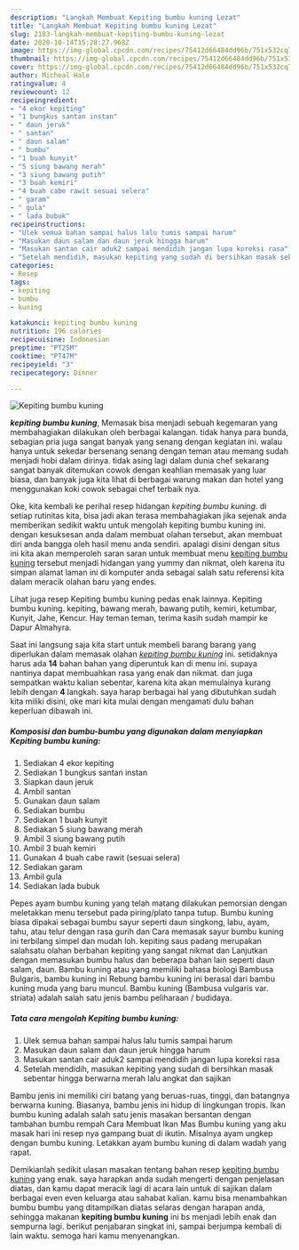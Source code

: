 ```yaml
---
description: "Langkah Membuat Kepiting bumbu kuning Lezat"
title: "Langkah Membuat Kepiting bumbu kuning Lezat"
slug: 2183-langkah-membuat-kepiting-bumbu-kuning-lezat
date: 2020-10-14T15:28:27.968Z
image: https://img-global.cpcdn.com/recipes/75412d66484dd96b/751x532cq70/kepiting-bumbu-kuning-foto-resep-utama.jpg
thumbnail: https://img-global.cpcdn.com/recipes/75412d66484dd96b/751x532cq70/kepiting-bumbu-kuning-foto-resep-utama.jpg
cover: https://img-global.cpcdn.com/recipes/75412d66484dd96b/751x532cq70/kepiting-bumbu-kuning-foto-resep-utama.jpg
author: Micheal Hale
ratingvalue: 4
reviewcount: 12
recipeingredient:
- "4 ekor kepiting"
- "1 bungkus santan instan"
- " daun jeruk"
- " santan"
- " daun salam"
- " bumbu"
- "1 buah kunyit"
- "5 siung bawang merah"
- "3 siung bawang putih"
- "3 buah kemiri"
- "4 buah cabe rawit sesuai selera"
- " garam"
- " gula"
- " lada bubuk"
recipeinstructions:
- "Ulek semua bahan sampai halus lalu tumis sampai harum"
- "Masukan daun salam dan daun jeruk hingga harum"
- "Masukan santan cair aduk2 sampai mendidih jangan lupa koreksi rasa"
- "Setelah mendidih, masukan kepiting yang sudah di bersihkan masak sebentar hingga berwarna merah lalu angkat dan sajikan"
categories:
- Resep
tags:
- kepiting
- bumbu
- kuning

katakunci: kepiting bumbu kuning 
nutrition: 196 calories
recipecuisine: Indonesian
preptime: "PT25M"
cooktime: "PT47M"
recipeyield: "3"
recipecategory: Dinner

---
```



![Kepiting bumbu kuning](https://img-global.cpcdn.com/recipes/75412d66484dd96b/751x532cq70/kepiting-bumbu-kuning-foto-resep-utama.jpg)

<b><i>kepiting bumbu kuning</i></b>, Memasak bisa menjadi sebuah kegemaran yang membahagiakan dilakukan oleh berbagai kalangan. tidak hanya para bunda, sebagian pria juga sangat banyak yang senang dengan kegiatan ini. walau hanya untuk sekedar bersenang senang dengan teman atau memang sudah menjadi hobi dalam dirinya. tidak asing lagi dalam dunia chef sekarang sangat banyak ditemukan cowok dengan keahlian memasak yang luar biasa, dan banyak juga kita lihat di berbagai warung makan dan hotel yang menggunakan koki cowok sebagai chef terbaik nya.

Oke, kita kembali ke perihal resep hidangan <i>kepiting bumbu kuning</i>. di setiap rutinitas kita, bisa jadi akan terasa membahagiakan jika sejenak anda memberikan sedikit waktu untuk mengolah kepiting bumbu kuning ini. dengan kesuksesan anda dalam membuat olahan tersebut, akan membuat diri anda bangga oleh hasil menu anda sendiri. apalagi disini dengan situs ini kita akan memperoleh saran saran untuk membuat menu <u>kepiting bumbu kuning</u> tersebut menjadi hidangan yang yummy dan nikmat, oleh karena itu simpan alamat laman ini di komputer anda sebagai salah satu referensi kita dalam meracik olahan baru yang endes.

Lihat juga resep Kepiting bumbu kuning pedas enak lainnya. Kepiting bumbu kuning. kepiting, bawang merah, bawang putih, kemiri, ketumbar, Kunyit, Jahe, Kencur. Hay teman teman, terima kasih sudah mampir ke Dapur Almahyra.


Saat ini langsung saja kita start untuk membeli barang barang yang diperlukan dalam memasak olahan <u><i>kepiting bumbu kuning</i></u> ini. setidaknya harus ada <b>14</b> bahan bahan yang diperuntuk kan di menu ini. supaya nantinya dapat membuahkan rasa yang enak dan nikmat. dan juga sempatkan waktu kalian sebentar, karena kita akan memulainya kurang lebih dengan <b>4</b> langkah. saya harap berbagai hal yang dibutuhkan sudah kita miliki disini, oke mari kita mulai dengan mengamati dulu bahan keperluan dibawah ini.

<!--inarticleads1-->

##### Komposisi dan bumbu-bumbu yang digunakan dalam menyiapkan Kepiting bumbu kuning:

1. Sediakan 4 ekor kepiting
1. Sediakan 1 bungkus santan instan
1. Siapkan  daun jeruk
1. Ambil  santan
1. Gunakan  daun salam
1. Sediakan  bumbu
1. Sediakan 1 buah kunyit
1. Sediakan 5 siung bawang merah
1. Ambil 3 siung bawang putih
1. Ambil 3 buah kemiri
1. Gunakan 4 buah cabe rawit (sesuai selera)
1. Sediakan  garam
1. Ambil  gula
1. Sediakan  lada bubuk


Pepes ayam bumbu kuning yang telah matang dilakukan pemorsian dengan meletakkan menu tersebut pada piring/plato tanpa tutup. Bumbu kuning biasa dipakai sebagai bumbu sayur seperti daun singkong, labu, ayam, tahu, atau telur dengan rasa gurih dan Cara memasak sayur bumbu kuning ini terbilang simpel dan mudah loh. kepiting saus padang merupakan salahsatu olahan berbahan kepiting yang sangat nikmat dan Lanjutkan dengan memasukan bumbu halus dan beberapa bahan lain seperti daun salam, daun. Bambu kuning atau yang memiliki bahasa biologi Bambusa Bulgaris, bambu kuning ini Rebung bambu kuning ini berasal dari bambu kuning muda yang baru muncul. Bambu kuning (Bambusa vulgaris var. striata) adalah salah satu jenis bambu peliharaan / budidaya. 

<!--inarticleads2-->

##### Tata cara mengolah Kepiting bumbu kuning:

1. Ulek semua bahan sampai halus lalu tumis sampai harum
1. Masukan daun salam dan daun jeruk hingga harum
1. Masukan santan cair aduk2 sampai mendidih jangan lupa koreksi rasa
1. Setelah mendidih, masukan kepiting yang sudah di bersihkan masak sebentar hingga berwarna merah lalu angkat dan sajikan


Bambu jenis ini memiliki ciri batang yang beruas-ruas, tinggi, dan batangnya berwarna kuning. Biasanya, bambu jenis ini hidup di lingkungan tropis. Ikan bumbu kuning adalah salah satu jenis masakan bersantan dengan tambahan bumbu rempah Cara Membuat Ikan Mas Bumbu kuning yang aku masak hari ini resep nya gampang buat di ikutin. Misalnya ayam ungkep dengan bumbu kuning. Letakkan ayam bumbu kuning di dalam wadah yang rapat. 

Demikianlah sedikit ulasan masakan tentang bahan resep <u>kepiting bumbu kuning</u> yang enak. saya harapkan anda sudah mengerti dengan penjelasan diatas, dan kamu dapat meracik lagi di acara lain untuk di sajikan dalam berbagai even even keluarga atau sahabat kalian. kamu bisa menambahkan bumbu bumbu yang ditampilkan diatas selaras dengan harapan anda, sehingga makanan <b>kepiting bumbu kuning</b> ini bs menjadi lebih enak dan sempurna lagi. berikut penjabaran singkat ini, sampai berjumpa kembali di lain waktu. semoga hari kamu menyenangkan.
